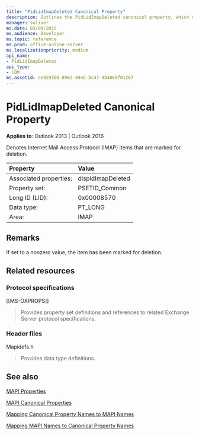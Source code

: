 ```yaml
---
title: "PidLidImapDeleted Canonical Property"
description: Outlines the PidLidImapDeleted canonical property, which denotes Internet Mail Access Protocol (IMAP) items that are marked for deletion.
manager: soliver
ms.date: 03/09/2015
ms.audience: Developer
ms.topic: reference
ms.prod: office-online-server
ms.localizationpriority: medium
api_name:
- PidLidImapDeleted
api_type:
- COM
ms.assetid: ee929306-8962-494d-bc47-9b4069f01267
---
```


# PidLidImapDeleted Canonical Property

  
  
**Applies to**: Outlook 2013 | Outlook 2016 
  
Denotes Internet Mail Access Protocol (IMAP) items that are marked for deletion.
  
|Property|Value|
|:-----|:-----|
|Associated properties:  <br/> |dispidImapDeleted  <br/> |
|Property set:  <br/> |PSETID_Common  <br/> |
|Long ID (LID):  <br/> |0x00008570  <br/> |
|Data type:  <br/> |PT_LONG  <br/> |
|Area:  <br/> |IMAP  <br/> |
   
## Remarks

If set to a nonzero value, the item has been marked for deletion.
  
## Related resources

### Protocol specifications

[[MS-OXPROPS]] 
  
> Provides property set definitions and references to related Exchange Server protocol specifications.
    
### Header files

Mapidefs.h
  
> Provides data type definitions.
    
## See also



[MAPI Properties](mapi-properties.md)
  
[MAPI Canonical Properties](mapi-canonical-properties.md)
  
[Mapping Canonical Property Names to MAPI Names](mapping-canonical-property-names-to-mapi-names.md)
  
[Mapping MAPI Names to Canonical Property Names](mapping-mapi-names-to-canonical-property-names.md)

